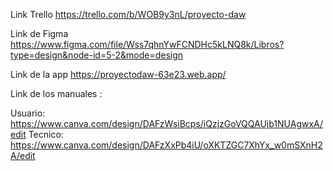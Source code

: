 Link Trello https://trello.com/b/WOB9y3nL/proyecto-daw

Link de Figma https://www.figma.com/file/Wss7qhnYwFCNDHc5kLNQ8k/Libros?type=design&node-id=5-2&mode=design

Link de la app https://proyectodaw-63e23.web.app/

Link de los manuales :

Usuario: https://www.canva.com/design/DAFzWsiBcps/iQzjzGoVQQAUjb1NUAgwxA/edit
Tecnico: https://www.canva.com/design/DAFzXxPb4iU/oXKTZGC7XhYx_w0mSXnH2A/edit
